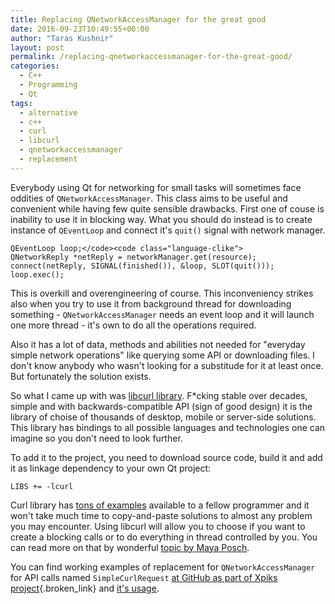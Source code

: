 ```yaml
---
title: Replacing QNetworkAccessManager for the great good
date: 2016-09-23T10:49:55+00:00
author: "Taras Kushnir"
layout: post
permalink: /replacing-qnetworkaccessmanager-for-the-great-good/
categories:
  - C++
  - Programming
  - Qt
tags:
  - alternative
  - c++
  - curl
  - libcurl
  - qnetworkaccessmanager
  - replacement
---
```

Everybody using Qt for networking for small tasks will sometimes face oddities of <code class="language-clike">QNetworkAccessManager</code>. This class aims to be useful and convenient while having few quite sensible drawbacks. First one of couse is inability to use it in blocking way. What you should do instead is to create instance of <code class="language-clike">QEventLoop</code> and connect it's <code class="language-clike">quit()</code> signal with network manager.

```QNetworkAccessManager networkManager;</code><code class="language-clike">
QEventLoop loop;</code><code class="language-clike">
QNetworkReply *netReply = networkManager.get(resource);
connect(netReply, SIGNAL(finished()), &loop, SLOT(quit()));
loop.exec();    
```

This is overkill and overengineering of course. This inconveniency strikes also when you try to use it from background thread for downloading something - <code class="language-clike">QNetworkAccessManager</code> needs an event loop and it will launch one more thread - it's own to do all the operations required.

Also it has a lot of data, methods and abilities not needed for "everyday simple network operations" like querying some API or downloading files. I don't know anybody who wasn't looking for a substitude for it at least once. But fortunately the solution exists.

<!--more-->

So what I came up with was [libcurl library](https://curl.haxx.se/libcurl/). F*cking stable over decades, simple and with backwards-compatible API (sign of good design) it is the library of choise of thousands of desktop, mobile or server-side solutions. This library has bindings to all possible languages and technologies one can imagine so you don't need to look further.

To add it to the project, you need to download source code, build it and add it as linkage dependency to your own Qt project:

```INCLUDEPATH = "/path/to/libcurl/source/code"
LIBS += -lcurl
```

Curl library has [tons of examples](https://curl.haxx.se/libcurl/c/example.html) available to a fellow programmer and it won't take much time to copy-and-paste solutions to almost any problem you may encounter. Using libcurl will allow you to choose if you want to create a blocking calls or to do everything in thread controlled by you. You can read more on that by wonderful [topic by Maya Posch](https://mayaposch.wordpress.com/2011/11/01/how-to-really-truly-use-qthreads-the-full-explanation/).

You can find working examples of replacement for <code class="language-clike">QNetworkAccessManager</code> for API calls named <code class="language-clike">SimpleCurlRequest</code> [at GitHub as part of Xpiks project](https://github.com/Ribtoks/xpiks/blob/master/src/xpiks-qt/Conectivity/simplecurlrequest.cpp){.broken_link} and [it's usage](https://github.com/Ribtoks/xpiks/blob/master/src/xpiks-qt/Helpers/remoteconfig.cpp).